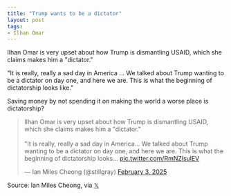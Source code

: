 ```yaml
---
title: "Trump wants to be a dictator"
layout: post
tags:
- Ilhan Omar
---
```


Ilhan Omar is very upset about how Trump is dismantling USAID, which she claims makes him a "dictator."

"It is really, really a sad day in America ... We talked about Trump wanting to be a dictator on day one, and here we are. This is what the beginning of dictatorship looks like."

Saving money by not spending it on making the world a worse place is dictatorship?

<blockquote class="twitter-tweet"><p lang="en" dir="ltr">Ilhan Omar is very upset about how Trump is dismantling USAID, which she claims makes him a &quot;dictator.&quot;<br><br>&quot;It is really, really a sad day in America... We talked about Trump wanting to be a dictator on day one, and here we are. This is what the beginning of dictatorship looks… <a href="https://t.co/RmNZlsulEV">pic.twitter.com/RmNZlsulEV</a></p>&mdash; Ian Miles Cheong (@stillgray) <a href="https://twitter.com/stillgray/status/1886490635819012150?ref_src=twsrc%5Etfw">February 3, 2025</a></blockquote> <script async src="https://platform.twitter.com/widgets.js" charset="utf-8"></script>

Source: Ian Miles Cheong, via [𝕏](https://x.com)
